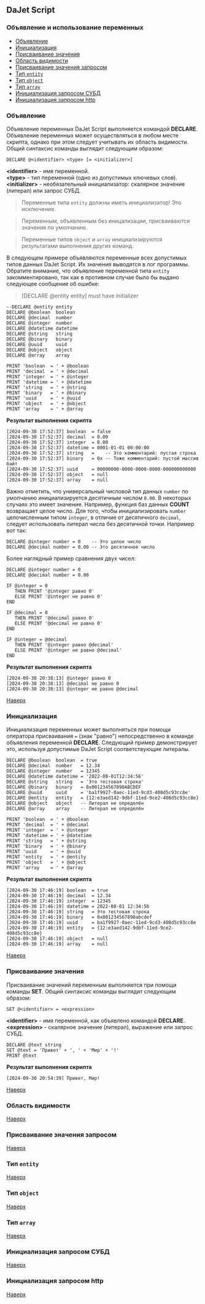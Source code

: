 ## DaJet Script

### Объявление и использование переменных

- [Объявление](#объявление)
- [Инициализация](#инициализация)
- [Присваивание значения](#присваивание-значения)
- [Область видимости](#область-видимости)
- [Присваивание значения запросом](#присваивание-значения-запросом)
- [Тип ```entity```](#тип-entity)
- [Тип ```object```](#тип-object)
- [Тип ```array```](#тип-array)
- [Инициализация запросом СУБД](#инициализация-запросом-субд)
- [Инициализация запросом http](#инициализация-запросом-http)

### Объявление

Объявление переменных DaJet Script выполняется командой **DECLARE**. Объявление переменных может осуществляться в любом месте скрипта, однако при этом следует учитывать их область видимости. Общий синтаксис команды выглядит следующим образом:

```TSQL
DECLARE @<identifier> <type> [= <initializer>]
```
**\<identifier\>** - имя переменной.<br>
**\<type\>** - тип переменной (одно из допустимых ключевых слов).<br>
**\<initializer\>** - необязательный инициализатор: скалярное значение (литерал) или запрос СУБД.

> Переменные типа ```entity``` должны иметь инициализатор! Это исключение.

> Переменным, объявленным без иницализации, присваиваются значения по умолчанию.

> Переменные типов ```object``` и ```array``` инициализируются результатами выполнения других команд.

В следующем примере объявляются переменные всех допустимых типов данных DaJet Script. Их значения выводятся в лог программы. Обратите внимание, что объявление переменной типа ```entity``` закомментировано, так как в противном случае было бы выдано следующее сообщение об ошибке:

> \[DECLARE @entity entity\] must have initializer

```TSQL
--DECLARE @entity entity
DECLARE @boolean  boolean
DECLARE @decimal  number
DECLARE @integer  number
DECLARE @datetime datetime
DECLARE @string   string
DECLARE @binary   binary
DECLARE @uuid     uuid
DECLARE @object   object
DECLARE @array    array

PRINT 'boolean  = ' + @boolean
PRINT 'decimal  = ' + @decimal
PRINT 'integer  = ' + @integer
PRINT 'datetime = ' + @datetime
PRINT 'string   = ' + @string
PRINT 'binary   = ' + @binary
PRINT 'uuid     = ' + @uuid
PRINT 'object   = ' + @object
PRINT 'array    = ' + @array
```
**Результат выполнения скрипта**
```
[2024-09-30 17:52:37] boolean  = false
[2024-09-30 17:52:37] decimal  = 0.00
[2024-09-30 17:52:37] integer  = 0.00
[2024-09-30 17:52:37] datetime = 0001-01-01 00:00:00
[2024-09-30 17:52:37] string   =    -- Это комментарий: пустая строка
[2024-09-30 17:52:37] binary   = 0x -- Тоже комментарий: пустой массив байт
[2024-09-30 17:52:37] uuid     = 00000000-0000-0000-0000-000000000000
[2024-09-30 17:52:37] object   = null
[2024-09-30 17:52:37] array    = null
```

Важно отметить, что универсальный числовой тип данных ```number``` по умолчанию инициализируется десятичным числом ```0.00```. В некоторых случаях это имеет значение. Например, функция баз данных **COUNT** возвращает целое число. Для того, чтобы инициализировать ```number``` целочисленным типом ```integer```, в отличие от десятичного ```decimal```, следует использовать литерал числа без десятичной точки. Например вот так:

```TSQL
DECLARE @integer number = 0    -- Это целое число
DECLARE @decimal number = 0.00 -- Это десятичное число
```
Более наглядный пример сравнения двух чисел:
```TSQL
DECLARE @integer number = 0
DECLARE @decimal number = 0.00

IF @integer = 0
   THEN PRINT '@integer равно 0'
   ELSE PRINT '@integer не равно 0'
END

IF @decimal = 0
   THEN PRINT '@decimal равно 0'
   ELSE PRINT '@decimal не равно 0'
END

IF @integer = @decimal
   THEN PRINT '@integer равно @decimal'
   ELSE PRINT '@integer не равно @decimal'
END
```
**Результат выполнения скрипта**
```
[2024-09-30 20:38:13] @integer равно 0
[2024-09-30 20:38:13] @decimal не равно 0
[2024-09-30 20:38:13] @integer не равно @decimal
```
[Наверх](#объявление-и-использование-переменных)

### Инициализация

Инициализация переменных может выполняться при помощи оператора присваивания ```=``` (знак "равно") непосредственно в команде объявления переменной **DECLARE**. Следующий пример демонстрирует это, используя допустимые DaJet Script соответствующие литералы.

```TSQL
DECLARE @boolean  boolean  = true
DECLARE @decimal  number   = 12.34
DECLARE @integer  number   = 12345
DECLARE @datetime datetime = '2022-08-01T12:34:56'
DECLARE @string   string   = 'Это тестовая строка'
DECLARE @binary   binary   = 0x001234567890ABCDEF
DECLARE @uuid     uuid     = 'ba1f9927-0aec-11ed-9cd3-408d5c93cc8e'
DECLARE @entity   entity   = {12:e3aed142-9dbf-11ed-9ce2-408d5c93cc8e}
DECLARE @object   object   -- Литерал не определён
DECLARE @array    array    -- Литерал не определён

PRINT 'boolean  = ' + @boolean
PRINT 'decimal  = ' + @decimal
PRINT 'integer  = ' + @integer
PRINT 'datetime = ' + @datetime
PRINT 'string   = ' + @string
PRINT 'binary   = ' + @binary
PRINT 'uuid     = ' + @uuid
PRINT 'entity   = ' + @entity
PRINT 'object   = ' + @object
PRINT 'array    = ' + @array
```
**Результат выполнения скрипта**
```
[2024-09-30 17:46:19] boolean  = true
[2024-09-30 17:46:19] decimal  = 12.34
[2024-09-30 17:46:19] integer  = 12345
[2024-09-30 17:46:19] datetime = 2022-08-01 12:34:56
[2024-09-30 17:46:19] string   = Это тестовая строка
[2024-09-30 17:46:19] binary   = 0x001234567890abcdef
[2024-09-30 17:46:19] uuid     = ba1f9927-0aec-11ed-9cd3-408d5c93cc8e
[2024-09-30 17:46:19] entity   = {12:e3aed142-9dbf-11ed-9ce2-408d5c93cc8e}
[2024-09-30 17:46:19] object   = null
[2024-09-30 17:46:19] array    = null
```
[Наверх](#объявление-и-использование-переменных)

### Присваивание значения

Присваивание значений переменным выполняется при помощи команды **SET**. Общий синтаксис команды выглядит следующим образом:
```TSQL
SET @<identifier> = <expression>
```
**\<identifier\>** - имя переменной, как объявлено командой **DECLARE**.<br>
**\<expression\>** - скалярное значение (литерал), выражение или запрос СУБД.
```TSQL
DECLARE @text string
SET @text = 'Привет' + ', ' + 'Мир' + '!'
PRINT @text
```
**Результат выполнения скрипта**
```
[2024-09-30 20:54:39] Привет, Мир!
```
[Наверх](#объявление-и-использование-переменных)

### Область видимости

[Наверх](#объявление-и-использование-переменных)

### Присваивание значения запросом

[Наверх](#объявление-и-использование-переменных)

### Тип ```entity```

[Наверх](#объявление-и-использование-переменных)

### Тип ```object```

[Наверх](#объявление-и-использование-переменных)

### Тип ```array```

[Наверх](#объявление-и-использование-переменных)

### Инициализация запросом СУБД

[Наверх](#объявление-и-использование-переменных)

### Инициализация запросом http

[Наверх](#объявление-и-использование-переменных)
